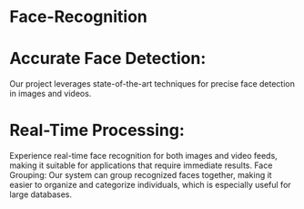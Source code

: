 # Face-Recognition
# Accurate Face Detection: 
Our project leverages state-of-the-art techniques for precise face detection in images and videos.
# Real-Time Processing:
Experience real-time face recognition for both images and video feeds, making it suitable for applications that require immediate results.
Face Grouping:
Our system can group recognized faces together, making it easier to organize and categorize individuals, which is especially useful for large databases.
